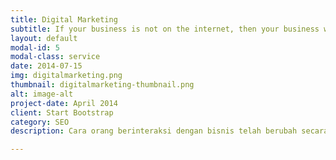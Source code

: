 ```yaml
---
title: Digital Marketing
subtitle: If your business is not on the internet, then your business will be out of business
layout: default
modal-id: 5
modal-class: service
date: 2014-07-15
img: digitalmarketing.png
thumbnail: digitalmarketing-thumbnail.png
alt: image-alt
project-date: April 2014
client: Start Bootstrap
category: SEO
description: Cara orang berinteraksi dengan bisnis telah berubah secara dramatis selama beberapa tahun terakhir dengan munculnya media online. Konsumen menghabiskan banyak waktu secara online, baik untuk kegiatan terkait pekerjaan atau hanya sekedar menghabiskan waktu.<br/><br/>Karena pergeseran perilaku konsumen ini, digital marketing menjadi bagian penting dari strategi keseluruhan perusahaan untuk sukses. Salah satu manfaat utama melakukan digital marketing Anda adalah kemudahan hasil yang bisa dilacak dan diukur kinerjanya. Anda dapat dengan cepat melihat tingkat respons pelanggan dan mengukur keberhasilan kampanye pemasaran Anda secara real-time, memungkinkan Anda merencanakan lebih efektif untuk strategi berikutnya.<br/><br/>Mungkin Anda sudah berhasil dalam bisnis Anda tetapi Anda tahu bahwa ada banyak ruang untuk pertumbuhan. Mengikuti pelatihan bukan hanya tentang memperbaiki masalah atau menghilangkan hambatan. Ini tentang menciptakan kemungkinan baru, memberi Anda strategi yang lebih baik, dan meningkatkan apa yang sudah Anda lakukan. Untuk membantu Anda melakukan hal itu, Erudite Training hadir untuk membantu Anda melakukan implementasi strategi digital marketing yang paling efektif dan sesuai dengan kebutuhan bisnis Anda. Fasilitator Pelatihan digital marketing kami telah mendapatkan sertifikasi internasional dan terbukti berpengalaman membantu banyak perusahaan dengan berbagai latar belakang bidang untuk meningkatkan pertumbuhan bisnis.

---
```

